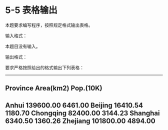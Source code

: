 # 5-5 表格输出

本题要求编写程序，按照规定格式输出表格。

输入格式：

本题目没有输入。

输出格式：

要求严格按照给出的格式输出下列表格：

------------------------------------
Province      Area(km2)   Pop.(10K)
------------------------------------
Anhui         139600.00   6461.00
Beijing        16410.54   1180.70
Chongqing      82400.00   3144.23
Shanghai        6340.50   1360.26
Zhejiang      101800.00   4894.00
------------------------------------

